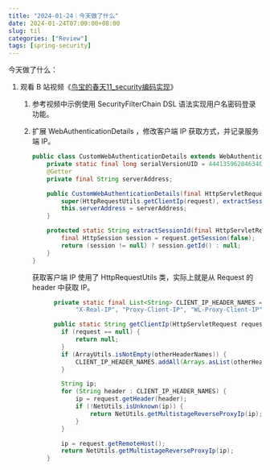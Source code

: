 ```yaml
---
title: "2024-01-24｜今天做了什么"
date: 2024-01-24T07:00:00+08:00
slug: til
categories: ["Review"]
tags: [spring-security]
---
```




今天做了什么：

1. 观看 B 站视频《[鸟宝的春天11_security编码实现](https://www.bilibili.com/video/BV1F5411y7Ta/)》
   
   1. 参考视频中示例使用 SecurityFilterChain DSL 语法实现用户名密码登录功能。
   
   1. 扩展 WebAuthenticationDetails ，修改客户端 IP 获取方式，并记录服务端 IP。
   
      ```java
      public class CustomWebAuthenticationDetails extends WebAuthenticationDetails {
          private static final long serialVersionUID = 4441359628463408329L;
          @Getter
          private final String serverAddress;
      
          public CustomWebAuthenticationDetails(final HttpServletRequest request, final String serverAddress) {
              super(HttpRequestUtils.getClientIp(request), extractSessionId(request));
              this.serverAddress = serverAddress;
          }
      
          protected static String extractSessionId(final HttpServletRequest request) {
              final HttpSession session = request.getSession(false);
              return (session != null) ? session.getId() : null;
          }
      }
      ```
   
      获取客户端 IP 使用了 HttpRequestUtils 类，实际上就是从 Request 的 header 中获取 IP。
   
      ```java
       		private static final List<String> CLIENT_IP_HEADER_NAMES = Arrays.asList("X-Forwarded-For",
                  "X-Real-IP", "Proxy-Client-IP", "WL-Proxy-Client-IP", "HTTP_CLIENT_IP", "HTTP_X_FORWARDED_FOR");
      
      		public static String getClientIp(HttpServletRequest request, String... otherHeaderNames) {
              if (request == null) {
                  return null;
              }
              if (ArrayUtils.isNotEmpty(otherHeaderNames)) {
                  CLIENT_IP_HEADER_NAMES.addAll(Arrays.asList(otherHeaderNames));
              }
      
              String ip;
              for (String header : CLIENT_IP_HEADER_NAMES) {
                  ip = request.getHeader(header);
                  if (!NetUtils.isUnknown(ip)) {
                      return NetUtils.getMultistageReverseProxyIp(ip);
                  }
              }
      
              ip = request.getRemoteHost();
              return NetUtils.getMultistageReverseProxyIp(ip);
          }
      ```
   
      
